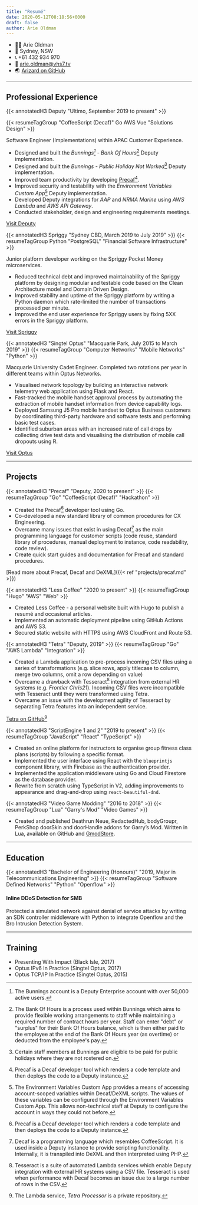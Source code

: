 ```yaml
---
title: "Resumé"
date: 2020-05-12T08:18:56+0000
draft: false
author: Arie Oldman
---
```

<div class="resume-contact">

* 👨‍💻 Arie Oldman
* 🏡 Sydney, NSW
* 📞 +61 432 934 970
* 📧 arie.oldman@vhs7.tv
* 🌏 [Arizard on GitHub](https://github.com/Arizard)

</div>

----
## Professional Experience

{{< annotatedH3 Deputy "Ultimo, September 2019 to present" >}}

{{< resumeTagGroup "CoffeeScript (Decaf)" Go AWS Vue "Solutions Design" >}}

Software Engineer (Implementations) within APAC Customer Experience.

- Designed and built the _Bunnings[^bunnings] - Bank Of Hours_[^boh] Deputy implementation.
- Designed and built the _Bunnings - Public Holiday Not Worked_[^phnw] Deputy implementation.
- Improved team productivity by developing [Precaf](#precaf)[^precaf].
- Improved security and testability with the _Environment Variables Custom App_[^evca] Deputy implementation.
- Developed Deputy integrations for _AAP_ and _NRMA Marine_ using _AWS Lambda_ and _AWS API Gateway_.
- Conducted stakeholder, design and engineering requirements meetings.

[Visit Deputy](https://deputy.com)

{{< annotatedH3 Spriggy "Sydney CBD, March 2019 to July 2019" >}}
{{< resumeTagGroup Python "PostgreSQL" "Financial Software Infrastructure" >}}

Junior platform developer working on the Spriggy Pocket Money microservices.

-   Reduced technical debt and improved maintainability of the Spriggy platform by designing modular and testable code based on the Clean Architecture model and Domain Driven Design.
-   Improved stability and uptime of the Spriggy platform by writing a Python daemon which rate-limited the number of transactions processed per minute.
-   Improved the end user experience for Spriggy users by fixing 5XX errors in the Spriggy platform.

[Visit Spriggy](https://spriggy.com.au/)

{{< annotatedH3 "Singtel Optus" "Macquarie Park, July 2015 to March 2019" >}}
{{< resumeTagGroup "Computer Networks" "Mobile Networks" "Python" >}}

Macquarie University Cadet Engineer. Completed two rotations per year in different teams within Optus Networks.

-   Visualised network topology by building an interactive network telemetry web application using Flask and React.
-   Fast-tracked the mobile handset approval process by automating the extraction of mobile handset information from device capability logs.
-   Deployed Samsung J5 Pro mobile handset to Optus Business customers by coordinating third-party hardware and software tests and performing basic test cases.
-   Identified suburban areas with an increased rate of call drops by collecting drive test data and visualising the distribution of mobile call dropouts using R.

[Visit Optus](https://optus.com.au)

----
## Projects

{{< annotatedH3 "Precaf" "Deputy, 2020 to present" >}}
{{< resumeTagGroup "Go" "CoffeeScript (Decaf)" "Hackathon" >}}

- Created the Precaf[^precaf] developer tool using Go.
- Co-developed a new standard library of common procedures for CX Engineering.
- Overcame many issues that exist in using Decaf[^decaf] as the main programming language for customer scripts (code reuse, standard library of procedures, manual deployment to instance, code readability, code review).
- Create quick start guides and documentation for Precaf and standard procedures.

[Read more about Precaf, Decaf and DeXML]({{< ref "projects/precaf.md" >}})

{{< annotatedH3 "Less Coffee" "2020 to present" >}}
{{< resumeTagGroup "Hugo" "AWS" "Web" >}}

- Created Less Coffee - a personal website built with Hugo to publish a resumé and occasional articles.
- Implemented an automatic deployment pipeline using GitHub Actions and AWS S3.
- Secured static website with HTTPS using AWS CloudFront and Route 53.

{{< annotatedH3 "Tetra" "Deputy, 2019" >}}
{{< resumeTagGroup "Go" "AWS Lambda" "Integration" >}}

- Created a Lambda application to pre-process incoming CSV files using a series of transformations (e.g. slice rows, apply titlecase to column, merge two columns, omit a row depending on value)
- Overcame a drawback with Tesseract[^tesseract] integration from external HR systems (e.g. _Frontier Chris21_). Incoming CSV files were incompatible with Tesseract until they were transformed using Tetra.
- Overcame an issue with the development agility of Tesseract by separating Tetra features into an independent service.

[Tetra on GitHub](https://github.com/Arizard/tetra)[^tetra-processor-private]

{{< annotatedH3 "ScriptEngine 1 and 2" "2019 to present" >}}
{{< resumeTagGroup "JavaScript" "React" "TypeScript" >}}

-   Created an online platform for instructors to organise group fitness class plans (scripts) by following a specific format.
-   Implemented the user interface using React with the `blueprintjs` component library, with Firebase as the authentication provider.
-   Implemented the application middleware using Go and Cloud Firestore as the database provider.
- Rewrite from scratch using TypeScript in V2, adding improvements to appearance and drag-and-drop using `react-beautiful-dnd`.

{{< annotatedH3 "Video Game Modding" "2016 to 2018" >}}
{{< resumeTagGroup "Lua" "Garry's Mod" "Video Games" >}}

-   Created and published Deathrun Neue, RedactedHub, bodyGroupr, PerkShop doorSkin and doorHandle addons for Garry’s Mod. Written in Lua, available on GitHub and [GmodStore](https://www.gmodstore.com/teams/18/addons).

----
## Education


{{< annotatedH3 "Bachelor of Engineering (Honours)" "2019, Major in Telecommunications Engineering" >}}
{{< resumeTagGroup "Software Defined Networks" "Python" "Openflow" >}}

#### Inline DDoS Detection for SMB

Protected a simulated network against denial of service attacks by writing an SDN controller middleware with Python to integrate Openflow and the Bro Intrusion Detection System.

----
## Training

-   Presenting With Impact (Black Isle, 2017)
-   Optus IPv6 In Practice (Singtel Optus, 2017)
-   Optus TCP/IP In Practice (Singtel Optus, 2015)

[^tesseract]: Tesseract is a suite of automated Lambda services which enable Deputy integration with external HR systems using a CSV file. Tesseract is used when performance with Decaf becomes an issue due to a large number of rows in the CSV.

[^decaf]: Decaf is a programming language which resembles CoffeeScript. It is used inside a Deputy instance to provide scripting functionality. Internally, it is transpiled into DeXML and then interpreted using PHP.

[^precaf]: Precaf is a Decaf developer tool which renders a code template and then deploys the code to a Deputy instance.

[^tetra-processor-private]: The Lambda service, _Tetra Processor_ is a private repository.

[^example-awards-nsw]: See the following for an example of the industry and occupation awards listed by Fair Work NSW: https://www.fairwork.gov.au/awards-and-agreements/awards/list-of-awards

[^boh]: The Bank Of Hours is a process used within Bunnings which aims to provide flexible working arrangements to staff while maintaining a required number of contract hours per year. Staff can enter "debt" or "surplus" for their Bank Of Hours balance, which is then either paid to the employee at the end of the Bank Of Hours year (as overtime) or deducted from the employee's pay.

[^phnw]: Certain staff members at Bunnings are eligible to be paid for public holidays where they are not rostered on.

[^evca]: The Environment Variables Custom App provides a means of accessing account-scoped variables within Decaf/DeXML scripts. The values of these variables can be configured through the Environment Variables Custom App. This allows non-technical staff at Deputy to configure the account in ways they could not before.

[^bunnings]: The Bunnings account is a Deputy Enterprise account with over 50,000 active users.
